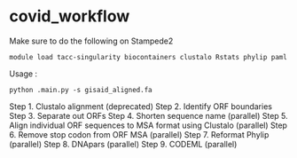 # covid_workflow

Make sure to do the following on Stampede2

`module load tacc-singularity biocontainers clustalo Rstats phylip paml`

Usage :

`python .main.py -s gisaid_aligned.fa`

Step 1. Clustalo alignment (deprecated)
Step 2. Identify ORF boundaries
Step 3. Separate out ORFs
Step 4. Shorten sequence name (parallel)
Step 5. Align individual ORF sequences to MSA format using Clustalo (parallel)
Step 6. Remove stop codon from ORF MSA (parallel)
Step 7. Reformat Phylip (parallel)
Step 8. DNApars (parallel)
Step 9. CODEML (parallel)
